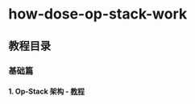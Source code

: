 # how-dose-op-stack-work

## 教程目录

### 基础篇

#### 1. Op-Stack 架构 - [教程](https://github.com/guoshijiang/how-dose-op-stack-work/blob/main/architecture/ReadMe.md)

